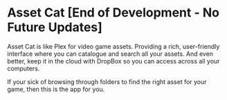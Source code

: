 # Asset Cat [End of Development - No Future Updates]

Asset Cat is like Plex for video game assets. Providing a rich, user-friendly interface where you can catalogue and search all your assets. And even better, keep it in the cloud with DropBox so you can access across all your computers.

If your sick of browsing through folders to find the right asset for your game, then this  is the app for you.

